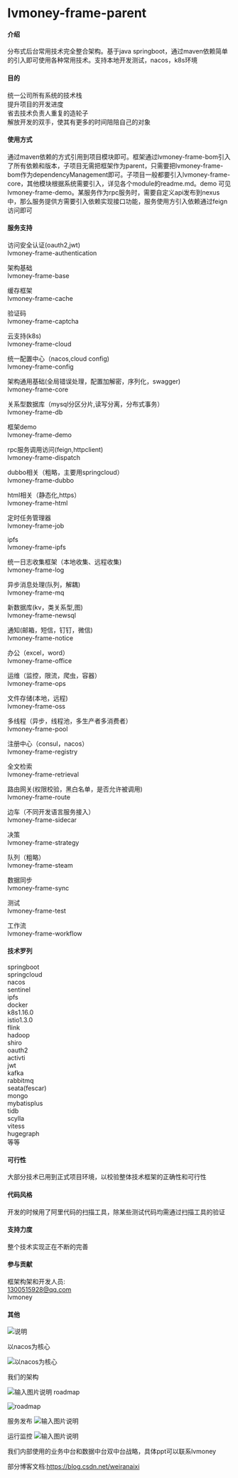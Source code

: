 # lvmoney-frame-parent  


#### 介绍

分布式后台常用技术完全整合架构。基于java springboot，通过maven依赖简单的引入即可使用各种常用技术。支持本地开发测试，nacos，k8s环境   

#### 目的  

统一公司所有系统的技术栈  
提升项目的开发进度   
省去技术负责人重复的造轮子  
解放开发的双手，使其有更多的时间陪陪自己的对象  

#### 使用方式

通过maven依赖的方式引用到项目模块即可。框架通过lvmoney-frame-bom引入了所有依赖和版本，子项目无需把框架作为parent，只需要把lvmoney-frame-bom作为dependencyManagement即可。子项目一般都要引入lvmoney-frame-core，其他模块根据系统需要引入，详见各个module的readme.md。demo 可见 lvmoney-frame-demo。某服务作为rpc服务时，需要自定义api发布到nexus中，那么服务提供方需要引入依赖实现接口功能，服务使用方引入依赖通过feign访问即可

#### 服务支持


访问安全认证(oauth2,jwt)  
lvmoney-frame-authentication  
   
架构基础   
lvmoney-frame-base    
 
缓存框架  
lvmoney-frame-cache  

验证码  
lvmoney-frame-captcha  

云支持(k8s)  
lvmoney-frame-cloud  

统一配置中心（nacos,cloud config)  
lvmoney-frame-config   

架构通用基础(全局错误处理，配置加解密，序列化，swagger)  
lvmoney-frame-core  

关系型数据库（mysql分区分片,读写分离，分布式事务）  
lvmoney-frame-db  

框架demo  
lvmoney-frame-demo  

rpc服务调用访问(feign,httpclient)   
lvmoney-frame-dispatch  

dubbo相关（粗略，主要用springcloud）  
lvmoney-frame-dubbo  

html相关（静态化,https）    
lvmoney-frame-html  

定时任务管理器  
lvmoney-frame-job  

ipfs  
lvmoney-frame-ipfs  
  
统一日志收集框架（本地收集、远程收集)  
lvmoney-frame-log   

异步消息处理(队列，解耦)  
lvmoney-frame-mq   

新数据库(kv，类关系型,图)    
lvmoney-frame-newsql  

通知(邮箱，短信，钉钉，微信)  
lvmoney-frame-notice  

办公（excel，word）  
lvmoney-frame-office   

运维（监控，限流，爬虫，容器）     
lvmoney-frame-ops   

文件存储(本地，远程)   
lvmoney-frame-oss  

多线程（异步，线程池，多生产者多消费者）  
lvmoney-frame-pool  

注册中心（consul，nacos）  
lvmoney-frame-registry  

全文检索   
lvmoney-frame-retrieval   

路由网关(权限校验，黑白名单，是否允许被调用)  
lvmoney-frame-route   

边车（不同开发语言服务接入）  
lvmoney-frame-sidecar  

决策    
lvmoney-frame-strategy  

队列（粗略）  
lvmoney-frame-steam   

数据同步   
lvmoney-frame-sync  

测试  
lvmoney-frame-test  

工作流  
lvmoney-frame-workflow  


#### 技术罗列

springboot  
springcloud  
nacos  
sentinel  
ipfs  
docker  
k8s1.16.0  
istio1.3.0  
flink  
hadoop  
shiro  
oauth2  
activti  
jwt  
kafka  
rabbitmq  
seata(fescar)  
mongo  
mybatisplus  
tidb    
scylla  
vitess  
hugegraph  
等等  


#### 可行性

大部分技术已用到正式项目环境，以校验整体技术框架的正确性和可行性

#### 代码风格

开发的时候用了阿里代码的扫描工具，除某些测试代码均需通过扫描工具的验证

#### 支持力度

整个技术实现正在不断的完善

#### 参与贡献

框架构架和开发人员:  
1300515928@qq.com  
lvmoney

#### 其他 



![说明](https://images.gitee.com/uploads/images/2020/0724/095934_b4551d4f_107773.png "说明.png")

以nacos为核心

![以nacos为核心](https://images.gitee.com/uploads/images/2020/0724/094358_2bb5e1a0_107773.png "nacos.png")

我们的架构

![输入图片说明](https://images.gitee.com/uploads/images/2021/0119/114349_87aab8df_107773.png "微信截图_20210119114013.png")
roadmap

![roadmap](https://images.gitee.com/uploads/images/2020/0724/095048_f4de7e47_107773.png "roadmap.png")  

服务发布
![输入图片说明](https://images.gitee.com/uploads/images/2021/0119/114028_9a74a927_107773.png "微信截图_20210119114013.png")

运行监控
![输入图片说明](https://images.gitee.com/uploads/images/2021/0119/114120_899f8c87_107773.png "微信截图_20210119114013.png")

我们内部使用的业务中台和数据中台双中台战略，具体ppt可以联系lvmoney


部分博客文档:https://blog.csdn.net/weiranaixi







